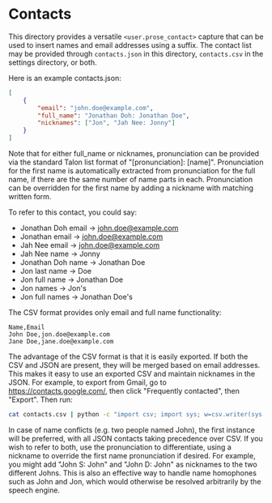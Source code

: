 # Contacts

This directory provides a versatile `<user.prose_contact>` capture that can be
used to insert names and email addresses using a suffix. The contact list may be
provided through `contacts.json` in this directory, `contacts.csv` in the
settings directory, or both.

Here is an example contacts.json:

```json
[
    {
        "email": "john.doe@example.com",
        "full_name": "Jonathan Doh: Jonathan Doe",
        "nicknames": ["Jon", "Jah Nee: Jonny"]
    }
]
```

Note that for either full_name or nicknames, pronunciation can be provided via
the standard Talon list format of "[pronunciation]: [name]". Pronunciation for
the first name is automatically extracted from pronunciation for the full name,
if there are the same number of name parts in each. Pronunciation can be
overridden for the first name by adding a nickname with matching written form.

To refer to this contact, you could say:

- Jonathan Doh email -> john.doe@example.com
- Jonathan email -> john.doe@example.com
- Jah Nee email -> john.doe@example.com
- Jah Nee name -> Jonny
- Jonathan Doh name -> Jonathan Doe
- Jon last name -> Doe
- Jon full name -> Jonathan Doe
- Jon names -> Jon's
- Jon full names -> Jonathan Doe's

The CSV format provides only email and full name functionality:

```csv
Name,Email
John Doe,jon.doe@example.com
Jane Doe,jane.doe@example.com
```

The advantage of the CSV format is that it is easily exported. If both the CSV
and JSON are present, they will be merged based on email addresses. This makes
it easy to use an exported CSV and maintain nicknames in the JSON. For example,
to export from Gmail, go to https://contacts.google.com/, then click "Frequently
contacted", then "Export". Then run:

```bash
cat contacts.csv | python -c "import csv; import sys; w=csv.writer(sys.stdout); [w.writerow([row['First Name'] + ' ' + row['Last Name'], row['E-mail 1 - Value']]) for row in csv.DictReader(sys.stdin)]"
```

In case of name conflicts (e.g. two people named John), the first instance will
be preferred, with all JSON contacts taking precedence over CSV. If you wish to
refer to both, use the pronunciation to differentiate, using a nickname to
override the first name pronunciation if desired. For example, you might add
"John S: John" and "John D: John" as nicknames to the two different Johns. This
is also an effective way to handle name homophones such as John and Jon, which
would otherwise be resolved arbitrarily by the speech engine.
